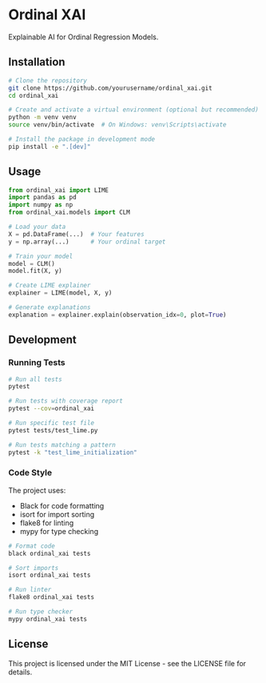 # Ordinal XAI

Explainable AI for Ordinal Regression Models.

## Installation

```bash
# Clone the repository
git clone https://github.com/yourusername/ordinal_xai.git
cd ordinal_xai

# Create and activate a virtual environment (optional but recommended)
python -m venv venv
source venv/bin/activate  # On Windows: venv\Scripts\activate

# Install the package in development mode
pip install -e ".[dev]"
```

## Usage

```python
from ordinal_xai import LIME
import pandas as pd
import numpy as np
from ordinal_xai.models import CLM

# Load your data
X = pd.DataFrame(...)  # Your features
y = np.array(...)      # Your ordinal target

# Train your model
model = CLM()
model.fit(X, y)

# Create LIME explainer
explainer = LIME(model, X, y)

# Generate explanations
explanation = explainer.explain(observation_idx=0, plot=True)
```

## Development

### Running Tests

```bash
# Run all tests
pytest

# Run tests with coverage report
pytest --cov=ordinal_xai

# Run specific test file
pytest tests/test_lime.py

# Run tests matching a pattern
pytest -k "test_lime_initialization"
```

### Code Style

The project uses:
- Black for code formatting
- isort for import sorting
- flake8 for linting
- mypy for type checking

```bash
# Format code
black ordinal_xai tests

# Sort imports
isort ordinal_xai tests

# Run linter
flake8 ordinal_xai tests

# Run type checker
mypy ordinal_xai tests
```

## License

This project is licensed under the MIT License - see the LICENSE file for details.

